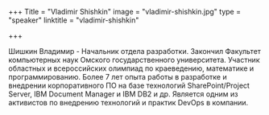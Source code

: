 +++
Title = "Vladimir Shishkin"
image = "vladimir-shishkin.jpg"
type = "speaker"
linktitle = "vladimir-shishkin"

+++

Шишкин Владимир - Начальник отдела разработки. Закончил Факультет компьютерных наук Омского государственного университета. Участник областных и всероссийских олимпиад по краеведению, математике и программированию. Более 7 лет опыта работы в разработке и внедрении корпоративного ПО на базе технологий SharePoint/Project Server, IBM Document Manager и IBM DB2 и др. Является одним из активистов по внедрению технологий и практик DevOps в компании. 
